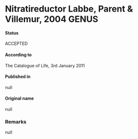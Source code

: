 # Nitratireductor Labbe, Parent & Villemur, 2004 GENUS

#### Status
ACCEPTED

#### According to
The Catalogue of Life, 3rd January 2011

#### Published in
null

#### Original name
null

### Remarks
null